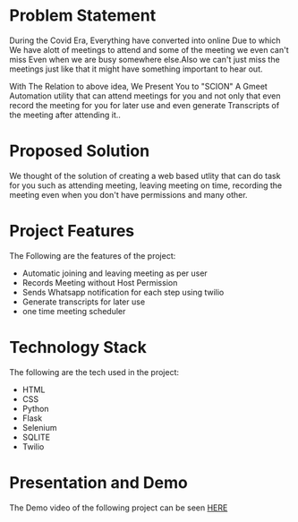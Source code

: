 # Problem Statement
During the Covid Era, Everything have converted into online Due to which We have alott of meetings to attend and some of the meeting we even can't miss Even when we are busy somewhere else.Also we can't just miss the meetings just like that it might have something important to hear out.

With The Relation to above idea, We Present You to "SCION"   A Gmeet Automation utility that can attend meetings for you and not only that even record the meeting for you for later use and even generate Transcripts of the meeting after attending it..

# Proposed Solution
We thought of the solution of creating a web based utlity that can do task for you such as attending meeting, leaving meeting on time, recording the meeting even when you don't have permissions and many other.

# Project Features
The Following are the features of the project:
- Automatic joining and leaving meeting as per user
- Records Meeting without Host Permission
- Sends Whatsapp notification for each step using twilio
- Generate transcripts for later use
- one time meeting scheduler

# Technology Stack
The following are the tech used in the project:
- HTML
- CSS
- Python
- Flask
- Selenium
- SQLITE
- Twilio

# Presentation and Demo
The Demo video of the following project can be seen [HERE](https://drive.google.com/file/d/1GzT7kq1HrtAMoG9JNMCtjUeHePWRO5Ch/view?usp=sharing)
